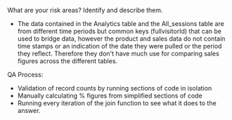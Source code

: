 What are your risk areas? Identify and describe them.
- The data contained in the Analytics table and the All_sessions table are from different time periods but common keys (fullvisitorId) that can be used to bridge data, however the product and sales data do not contain time stamps or an indication of the date they were pulled or the period they reflect. Therefore they don't have much use for comparing sales figures across the different tables.

QA Process:
- Validation of record counts by running sections of code in isolation
- Manually calculating % figures from simplified sections of code
- Running every iteration of the join function to see what it does to the answer.

